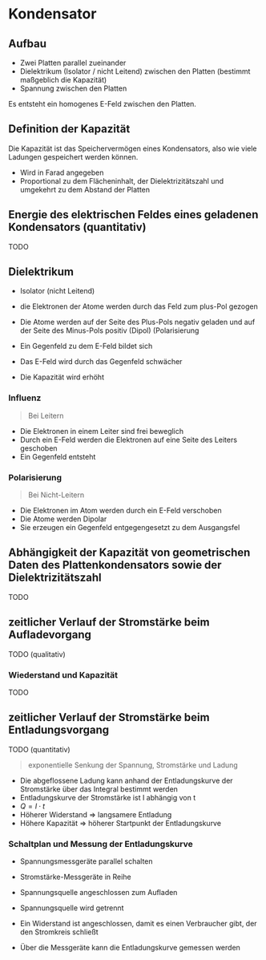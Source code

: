 # Kondensator

## Aufbau

- Zwei Platten parallel zueinander
- Dielektrikum (Isolator / nicht Leitend) zwischen den Platten (bestimmt maßgeblich die Kapazität)
- Spannung zwischen den Platten

Es entsteht ein homogenes E-Feld zwischen den Platten.

## Definition der Kapazität

Die Kapazität ist das Speichervermögen eines Kondensators, also wie viele Ladungen gespeichert werden können.

- Wird in Farad angegeben
- Proportional zu dem Flächeninhalt, der Dielektrizitätszahl und umgekehrt zu dem Abstand der Platten

## Energie des elektrischen Feldes eines geladenen Kondensators (quantitativ)

TODO

## Dielektrikum

- Isolator (nicht Leitend)

- die Elektronen der Atome werden durch das Feld zum plus-Pol gezogen
- Die Atome werden auf der Seite des Plus-Pols negativ geladen und auf der Seite des Minus-Pols positiv (Dipol) (Polarisierung
- Ein Gegenfeld zu dem E-Feld bildet sich
- Das E-Feld wird durch das Gegenfeld schwächer
- Die Kapazität wird erhöht

### Influenz

> Bei Leitern

- Die Elektronen in einem Leiter sind frei beweglich
- Durch ein E-Feld werden die Elektronen auf eine Seite des Leiters geschoben
- Ein Gegenfeld entsteht

### Polarisierung

> Bei Nicht-Leitern

- Die Elektronen im Atom werden durch ein E-Feld verschoben
- Die Atome werden Dipolar
- Sie erzeugen ein Gegenfeld entgegengesetzt zu dem Ausgangsfel

## Abhängigkeit der Kapazität von geometrischen Daten des Plattenkondensators sowie der Dielektrizitätszahl

TODO

## zeitlicher Verlauf der Stromstärke beim Aufladevorgang

TODO (qualitativ)

### Wiederstand und Kapazität

TODO

## zeitlicher Verlauf der Stromstärke beim Entladungsvorgang

TODO (quantitativ)

> exponentielle Senkung der Spannung, Stromstärke und Ladung

- Die abgeflossene Ladung kann anhand der Entladungskurve der Stromstärke über das Integral bestimmt werden
- Entladungskurve der Stromstärke ist I abhängig von t
- $Q = I \cdot t$
- Höherer Widerstand => langsamere Entladung
- Höhere Kapazität => höherer Startpunkt der Entladungskurve

### Schaltplan und Messung der Entladungskurve

- Spannungsmessgeräte parallel schalten
- Stromstärke-Messgeräte in Reihe

- Spannungsquelle angeschlossen zum Aufladen
- Spannungsquelle wird getrennt
- Ein Widerstand ist angeschlossen, damit es einen Verbraucher gibt, der den Stromkreis schließt
- Über die Messgeräte kann die Entladungskurve gemessen werden
